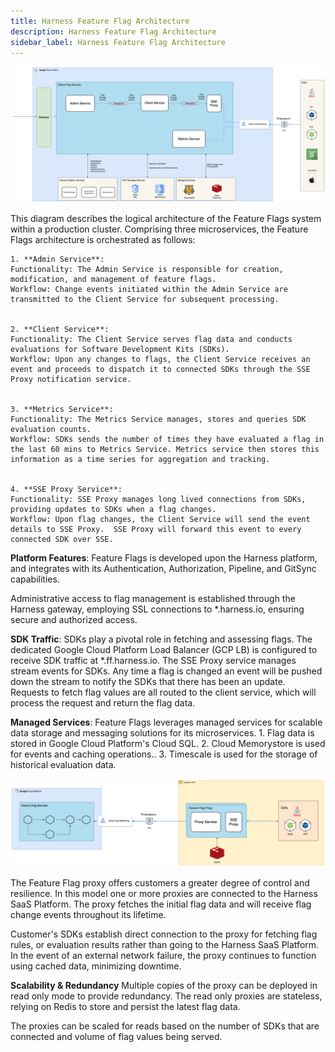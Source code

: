 ```yaml
---
title: Harness Feature Flag Architecture
description: Harness Feature Flag Architecture
sidebar_label: Harness Feature Flag Architecture
---
```


![](./static/harness_ff_architecture.png)

This diagram describes the logical architecture of the Feature Flags system within a production cluster. Comprising three microservices, the Feature Flags architecture is orchestrated as follows:

    1. **Admin Service**:
    Functionality: The Admin Service is responsible for creation, modification, and management of feature flags.
    Workflow: Change events initiated within the Admin Service are transmitted to the Client Service for subsequent processing.


    2. **Client Service**:
    Functionality: The Client Service serves flag data and conducts evaluations for Software Development Kits (SDKs).
    Workflow: Upon any changes to flags, the Client Service receives an event and proceeds to dispatch it to connected SDKs through the SSE Proxy notification service.


    3. **Metrics Service**:
    Functionality: The Metrics Service manages, stores and queries SDK evaluation counts.
    Workflow: SDKs sends the number of times they have evaluated a flag in the last 60 mins to Metrics Service. Metrics service then stores this information as a time series for aggregation and tracking.


    4. **SSE Proxy Service**:
    Functionality: SSE Proxy manages long lived connections from SDKs, providing updates to SDKs when a flag changes.
    Workflow: Upon flag changes, the Client Service will send the event details to SSE Proxy.  SSE Proxy will forward this event to every connected SDK over SSE.


**Platform Features**:
Feature Flags is developed upon the Harness platform, and integrates with its Authentication, Authorization, Pipeline, and GitSync capabilities. 

Administrative access to flag management is established through the Harness gateway, employing SSL connections to *.harness.io, ensuring secure and authorized access.

**SDK Traffic**:
SDKs play a pivotal role in fetching and assessing flags. The dedicated Google Cloud Platform Load Balancer (GCP LB) is configured to receive SDK traffic at *.ff.harness.io. The SSE Proxy service manages stream events for SDKs. Any time a flag is changed an event will be pushed down the stream to notify the SDKs that there has been an update.  Requests to fetch flag values are all routed to the client service, which will process the request and return the flag data.

**Managed Services**:
Feature Flags leverages managed services for scalable data storage and messaging solutions for its microservices.
    1. Flag data is stored in Google Cloud Platform's Cloud SQL.
    2. Cloud Memorystore is used for events and caching operations..
    3. Timescale is used for the storage of historical evaluation data.



![](./static/harness_ff_with_proxy_architecture.png)

The Feature Flag proxy offers customers a greater degree of control and resilience. In this model one or more proxies are connected to the Harness SaaS Platform. The proxy fetches the initial flag data and will receive flag change events throughout its lifetime.

Customer's SDKs establish direct connection to the proxy for fetching flag rules, or evaluation results rather than going to the Harness SaaS Platform. In the event of an external network failure, the proxy continues to function using cached data, minimizing downtime.

**Scalability & Redundancy**
Multiple copies of the proxy can be deployed in read only mode to provide redundancy. The read only proxies are stateless, relying on Redis to store and persist the latest flag data. 

The proxies can be scaled for reads based on the number of SDKs that are connected and volume of flag values being served.


